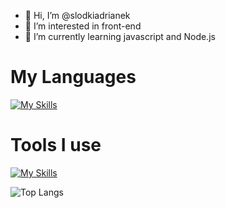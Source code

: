 - 👋 Hi, I’m @slodkiadrianek
- 👀 I’m interested in front-end
- 🌱 I’m currently learning javascript and Node.js
# My Languages
  
[![My Skills](https://skillicons.dev/icons?i=js,html,css,nodejs,express,mongodb,mysql)](https://skillicons.dev)

# Tools I use

[![My Skills](https://skillicons.dev/icons?i=vscode,npm,windows,postman	)](https://skillicons.dev)

![Top Langs](https://github-readme-stats.vercel.app/api/top-langs/?username=slodkiadrianek&hide_progress=false&&theme=dark)

<!---
slodkiadrianek/slodkiadrianek is a ✨ special ✨ repository because its `README.md` (this file) appears on your GitHub profile.
You can click the Preview link to take a look at your changes.
--->
